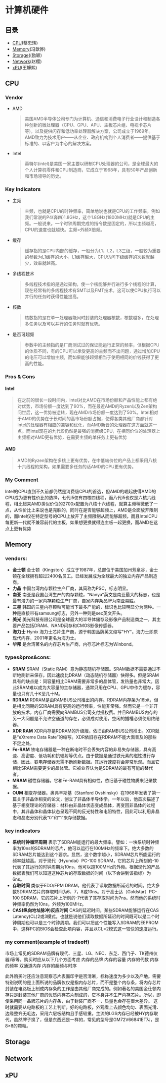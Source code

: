 # 计算机硬件

## 目录
- [CPU](#CPU)(蔡忠玮)
- [Memory](#Memory)(冯歆骅)
- [Storage](#Storage)((励颖)
- [Network](#Network)(赵樱)
- [xPU](#xPU)(王韡熙)
## CPU 

### Vendor

- AMD
    > 美国AMD半导体公司专门为计算机、通信和消费电子行业设计和制造各种创新的微处理器（CPU、GPU、APU、主板芯片组、电视卡芯片等)，以及提供闪存和低功率处理器解决方案，公司成立于1969年。AMD致力为技术用户——从企业、政府机构到个人消费者——提供基于标准的、以客户为中心的解决方案。

- Intel
    > 英特尔(intel)是美国一家主要以研制CPU处理器的公司，是全球最大的个人计算机零件和CPU制造商，它成立于1968年，具有50年产品创新和市场领导的历史。

### Key Indicators
- 主频
    > 主频，也就是CPU的时钟频率，简单地说也就是CPU的工作频率，例如我们常说的P4(奔四)1.8GHz，这个1.8GHz(1800MHz)就是CPU的主频。一般说来，一个时钟周期完成的指令数是固定的，所以主频越高，CPU的速度也就越快。主频=外频X倍频。
- 缓存
    > 缓存指的是CPU内部的缓存，一般分为L1，L2，L3三级，一般较为重要的参数为L1缓存的大小，L1缓存越大，CPU访问下级缓存的次数就越少，效率就越高。
- 多线程技术
    > 多线程技术指的是通过架构，使一个核能够并行进行多个线程的计算，现在经常有的多线程技术有SMT以及FMT技术，这可以使CPU执行可以并行的任务时获得性能提高。
- 核数
    > 核数指的是在单一处理器能同时封装的处理器核数，核数越多，在处理多任务以及可以并行的任务时就有优势。
- 是否可超频
    > 参数中的主频指的是厂商测试过的保证能运行正常的频率，但根据CPU的体质不同，有的CPU可以承受更高的主频而不出问题，通过增加CPU的电压可以增加主频，而如果能够超频相当于使用相同的价钱获得了更高的性能。

### Pros & Cons
#### Intel
> 在之前的很长一段时间内，Intel对比AMD在市场份额和产品性能上都有绝对优势，市场份额一度达到了90%，而在最近AMD的Ryzen以及Zen架构问世后，这一优势被逆转，现在AMD市场份额一度达到了50%。Intel相对于AMD的优势在于长时间的高市场份额占据，使得各类其他厂商都针对Intel的处理器有相应的兼容和优化，而AMD新晋的处理器在这方面就差一点。而Intel现在的九代I9仍然是最强的消费级CPU，在相同价位的处理器上主频相对AMD更有优势，在需要主频的单任务上更有优势

#### AMD
> AMD的Ryzen架构在多核上更有优势，在中低端价位的产品上都采用八核十六线程的架构，如果需要多任务的话AMD的CPU更有优势。

### My Comment
Intel的CPU直到不久前都仍然是消费级CPU的首选，但AMD的崛起使得AMD的CPU成为更有性价比的选择，七代i5仅有四核四线程，而八代i5也仅是六核六线程，相比起来AMD类似价位的2700x配置为八核十六线程，就算主频稍微低了一点，从性价比上来说也是完胜的，同时在是否能够超频上，AMD是全面放开限制的，而Intel仅在特定型号的CPU上放开了主频限制从而能够超频，而且IntelCPU每更新一代就不兼容前代的主板，如果想更换就得连主板一起更换，而AMD在这点上更有优势
## Memory

### vendors:
- **金士顿** 金士顿（Kingston）成立于1987年，总部位于美国加州芳泉谷，金士顿在全球拥有超过2400名员工。已经发展成为全球最大的独立内存产品制造商。
- **力晶** 中国台湾内存颗粒生产厂商，其简称为PSC，标志明显。
- **南亚** 南亚是我国台湾生产的内存颗粒，“Nanya”英文是南亚最大的标志，也是最有潜力的一家内存颗粒生产厂商，自家内存条品牌为南亚易胜。
- **三星** 韩国的三星内存颗粒可能当下最多产能的，标识也比较明显分为两种。一种是直接带有samsung标志，另外一种则是sec英文开头。
- **美光** 美光科技有限公司是全球最大的半导体储存及影像产品制造商之一，其主要产品包括DRAM、NAND闪存和CMOS影像传感器。
- **海力士** Hynix 海力士芯片生产商，源于韩国品牌英文缩写"HY"。海力士即原现代内存，2001年更名为海力士。
- **华邦** 是台湾著名的内存芯片生产商，内存芯片标志为Winbond。

### types&pros&cons:
- **SRAM**
 SRAM（Static RAM）意为静态随机存储器。SRAM数据不需要通过不断地刷新来保存，因此速度比DRAM（动态随机存储器）快得多。但是SRAM具有的缺点是：同容量相比DRAM需要非常多的晶体管，发热量也非常大。因此SRAM难以成为大容量的主存储器，通常只用在CPU、GPU中作为缓存，容量也只有几十K至几十M。
- **RDRAM**
RDRAM是由RAMBUS公司推出的内存。RDRAM内存条为16bit，但是相比同期的SDRAM具有更高的运行频率，性能非常强。然而它是一个非开放的技术，内存厂商需要向RAMBUS公司支付授权费。并且RAMBUS内存的另一大问题是不允许空通道的存在，必须成对使用，空闲的插槽必须使用终结器。
- **XDR RAM**
XDR内存是RDRAM的升级版。依旧由RAMBUS公司推出。XDR就是“eXtreme Data Rate”的缩写。XDR依旧存在RDRAM不能大面普及的那些不足之处。
- **Fe-RAM**
铁电存储器是一种在断电时不会丢失内容的非易失存储器，具有高速、高密度、低功耗和抗辐射等优点。由于数据是通过铁元素的磁性进行存储，因此，铁电存储器无需不断刷新数据。其运行速度将会非常乐观。而且它相比SRAM需要更少的晶体管。它被业界认为是SDRAM的最有可能的替代者。
- **MRAM**
磁性存储器。它和Fe-RAM具有相似性，依旧基于磁性物质来记录数据。
- **OUM**
相变存储器。奥弗辛斯基（Stanford Ovshinsky）在1968年发表了第一篇关于非晶体相变的论文，创立了非晶体半导体学。一年以后，他首次描述了基于相变理论的存储器：材料由非晶体状态变成晶体，再变回非晶体的过程中，其非晶体和晶体状态呈现不同的反光特性和电阻特性，因此可以利用非晶态和晶态分别代表“0”和“1”来存储数据。

### key indicators
- **系统时钟循环周期** 表示了SDRAM能运行的最大频率。譬如：一块系统时钟频率为10ns的SDRAM的芯片，他可以运行在100MHz的频率下。绝大多数的SDRAM芯片能达到这个要求。显然，这个数字越小，SDRAM芯片所能运行的频率就越高。对于现代（Hyundai）PC-100 SDRAM，它的芯片上所刻的-10代表了其运行的时钟周期为10ns，他可以跑100MHz的外频。根据现代的产品数据表我们可以知道这种芯片的存取数据的时间（以下会讲到该指标）为6ns。
- **存取时间** 类似于EDO/FPM DRAM，他代表了读取数据所延迟的时间。绝大多数SDRAM芯片的存取时间为6，7，8或10ns。对于高士达（Goldstar）PC-100 SDRAM，它的芯片上所刻的-7代表了其存取时间为7ns。然而他的系统时钟频率仍然为10ns，外频为100MHz。
- **CAS(纵向地址脉冲)反应时间** CAS的延迟时间。某些SDRAM能够运行在CAS Latency(CL)2或3模式。也就是说他们读取数据所延迟的时间既可以是二个时钟周期也可以是三个时钟周期。我们可以把这个性能写入SDRAM的EEPROM中，这样PC的BIOS会检查此项内容，并且以CL=2模式这一较快的速度运行。

### my comment(example of tradeoff)

市场上常见的SDRAM品牌有现代、三星、LG、NEC、东芝、西门子、TI(德州仪器)等等。购买时应从以下几个方面考虑
  内存的品牌
  内存的容量
  内存的代数
  内存的频率
  双通道内存
  内存的超频与时序
  
此外购买时还应注意观察芯片表面印字是否清晰，标称速度为多少以及产地。需要特别说明的是上面所说的品牌仅仅是指内存芯片，而不是整个内存条，将内存芯片封装在电路板上制成内存条的工作是由其他厂商完成的。例如著名的美国金仕顿内存只是封装其他厂商的优质内存芯片制成的，它本身并不生产内存芯片。所以，即使采用同一品牌芯片的内存条，由于封装厂商不一，质量也会存在很大差异。
这时就需要从电路板的工艺上判断。好的电路板，外观看上去颜色均匀、表面光滑、边缘整齐无毛边，采用六层板结构且手感较重。主流的LGS内存已经被HY内存取代，虽然牌子换了，但是东西还是一样的，常见的型号是GM72V66841ET7J，是8×8的颗粒。
## Storage

## Network

## xPU
